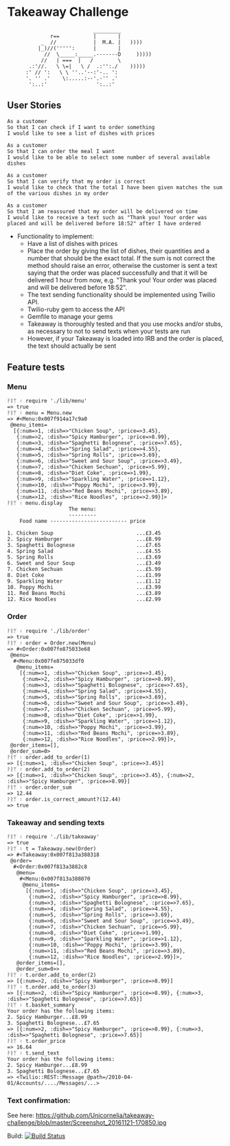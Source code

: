 Takeaway Challenge
==================
```
                            _________
              r==           |       |
           _  //            |  M.A. |   ))))
          |_)//(''''':      |       |
            //  \_____:_____.-------D     )))))
           //   | ===  |   /        \
       .:'//.   \ \=|   \ /  .:'':./    )))))
      :' // ':   \ \ ''..'--:'-.. ':
      '. '' .'    \:.....:--'.-'' .'
       ':..:'                ':..:'

 ```

User Stories
-------

```
As a customer
So that I can check if I want to order something
I would like to see a list of dishes with prices

As a customer
So that I can order the meal I want
I would like to be able to select some number of several available dishes

As a customer
So that I can verify that my order is correct
I would like to check that the total I have been given matches the sum of the various dishes in my order

As a customer
So that I am reassured that my order will be delivered on time
I would like to receive a text such as "Thank you! Your order was placed and will be delivered before 18:52" after I have ordered
```

* Functionality to implement:
  * Have a list of dishes with prices
  * Place the order by giving the list of dishes, their quantities and a number that should be the exact total. If the sum is not correct the method should raise an error, otherwise the customer is sent a text saying that the order was placed successfully and that it will be delivered 1 hour from now, e.g. "Thank you! Your order was placed and will be delivered before 18:52".
  * The text sending functionality should be implemented using Twilio API.
  * Twilio-ruby gem to access the API
  * Gemfile to manage your gems
  * Takeaway is thoroughly tested and that you use mocks and/or stubs, as necessary to not to send texts when your tests are run
  * However, if your Takeaway is loaded into IRB and the order is placed, the text should actually be sent

## Feature tests

### Menu
```
ᚹᚱᛘ ᛬ require './lib/menu'
=> true
ᚹᚱᛘ ᛬ menu = Menu.new
=> #<Menu:0x007f914a17c9a0
 @menu_items=
  [{:num=>1, :dish=>"Chicken Soup", :price=>3.45},
   {:num=>2, :dish=>"Spicy Hamburger", :price=>8.99},
   {:num=>3, :dish=>"Spaghetti Bolognese", :price=>7.65},
   {:num=>4, :dish=>"Spring Salad", :price=>4.55},
   {:num=>5, :dish=>"Spring Rolls", :price=>3.69},
   {:num=>6, :dish=>"Sweet and Sour Soup", :price=>3.49},
   {:num=>7, :dish=>"Chicken Sechuan", :price=>5.99},
   {:num=>8, :dish=>"Diet Coke", :price=>1.99},
   {:num=>9, :dish=>"Sparkling Water", :price=>1.12},
   {:num=>10, :dish=>"Poppy Mochi", :price=>3.99},
   {:num=>11, :dish=>"Red Beans Mochi", :price=>3.89},
   {:num=>12, :dish=>"Rice Noodles", :price=>2.99}]>
ᚹᚱᛘ ᛬ menu.display
                    The menu:
                    ---------
    Food name ------------------------- price

1. Chicken Soup                           ...£3.45
2. Spicy Hamburger                        ...£8.99
3. Spaghetti Bolognese                    ...£7.65
4. Spring Salad                           ...£4.55
5. Spring Rolls                           ...£3.69
6. Sweet and Sour Soup                    ...£3.49
7. Chicken Sechuan                        ...£5.99
8. Diet Coke                              ...£1.99
9. Sparkling Water                        ...£1.12
10. Poppy Mochi                           ...£3.99
11. Red Beans Mochi                       ...£3.89
12. Rice Noodles                          ...£2.99
```

### Order

```
ᚹᚱᛘ ᛬ require './lib/order'
=> true
ᚹᚱᛘ ᛬ order = Order.new(Menu)
=> #<Order:0x007fe875033e68
 @menu=
  #<Menu:0x007fe875033df0
   @menu_items=
    [{:num=>1, :dish=>"Chicken Soup", :price=>3.45},
     {:num=>2, :dish=>"Spicy Hamburger", :price=>8.99},
     {:num=>3, :dish=>"Spaghetti Bolognese", :price=>7.65},
     {:num=>4, :dish=>"Spring Salad", :price=>4.55},
     {:num=>5, :dish=>"Spring Rolls", :price=>3.69},
     {:num=>6, :dish=>"Sweet and Sour Soup", :price=>3.49},
     {:num=>7, :dish=>"Chicken Sechuan", :price=>5.99},
     {:num=>8, :dish=>"Diet Coke", :price=>1.99},
     {:num=>9, :dish=>"Sparkling Water", :price=>1.12},
     {:num=>10, :dish=>"Poppy Mochi", :price=>3.99},
     {:num=>11, :dish=>"Red Beans Mochi", :price=>3.89},
     {:num=>12, :dish=>"Rice Noodles", :price=>2.99}]>,
 @order_items=[],
 @order_sum=0>
ᚹᚱᛘ ᛬ order.add_to_order(1)
=> [{:num=>1, :dish=>"Chicken Soup", :price=>3.45}]
ᚹᚱᛘ ᛬ order.add_to_order(2)
=> [{:num=>1, :dish=>"Chicken Soup", :price=>3.45}, {:num=>2, :dish=>"Spicy Hamburger", :price=>8.99}]
ᚹᚱᛘ ᛬ order.order_sum
=> 12.44
ᚹᚱᛘ ᛬ order.is_correct_amount?(12.44)
=> true
```
### Takeaway and sending texts

```
ᚹᚱᛘ ᛬ require './lib/takeaway'
=> true
ᚹᚱᛘ ᛬ t = Takeaway.new(Order)
=> #<Takeaway:0x007f813a388318
 @order=
  #<Order:0x007f813a3882c8
   @menu=
    #<Menu:0x007f813a388070
     @menu_items=
      [{:num=>1, :dish=>"Chicken Soup", :price=>3.45},
       {:num=>2, :dish=>"Spicy Hamburger", :price=>8.99},
       {:num=>3, :dish=>"Spaghetti Bolognese", :price=>7.65},
       {:num=>4, :dish=>"Spring Salad", :price=>4.55},
       {:num=>5, :dish=>"Spring Rolls", :price=>3.69},
       {:num=>6, :dish=>"Sweet and Sour Soup", :price=>3.49},
       {:num=>7, :dish=>"Chicken Sechuan", :price=>5.99},
       {:num=>8, :dish=>"Diet Coke", :price=>1.99},
       {:num=>9, :dish=>"Sparkling Water", :price=>1.12},
       {:num=>10, :dish=>"Poppy Mochi", :price=>3.99},
       {:num=>11, :dish=>"Red Beans Mochi", :price=>3.89},
       {:num=>12, :dish=>"Rice Noodles", :price=>2.99}]>,
   @order_items=[],
   @order_sum=0>>
ᚹᚱᛘ ᛬ t.order.add_to_order(2)
=> [{:num=>2, :dish=>"Spicy Hamburger", :price=>8.99}]
ᚹᚱᛘ ᛬ t.order.add_to_order(3)
=> [{:num=>2, :dish=>"Spicy Hamburger", :price=>8.99}, {:num=>3, :dish=>"Spaghetti Bolognese", :price=>7.65}]
ᚹᚱᛘ ᛬ t.basket_summary
Your order has the following items:
2. Spicy Hamburger...£8.99
3. Spaghetti Bolognese...£7.65
=> [{:num=>2, :dish=>"Spicy Hamburger", :price=>8.99}, {:num=>3, :dish=>"Spaghetti Bolognese", :price=>7.65}]
ᚹᚱᛘ ᛬ t.order_price
=> 16.64
ᚹᚱᛘ ᛬ t.send_text
Your order has the following items:
2. Spicy Hamburger...£8.99
3. Spaghetti Bolognese...£7.65
=> <Twilio::REST::Message @path=/2010-04-01/Accounts/..../Messages/...>
```

### Text confirmation:
See here: https://github.com/Unicornelia/takeaway-challenge/blob/master/Screenshot_20161121-170850.jpg

Build:
[![Build Status](https://travis-ci.org/makersacademy/takeaway-challenge.svg?branch=master)](https://travis-ci.org/makersacademy/takeaway-challenge)
